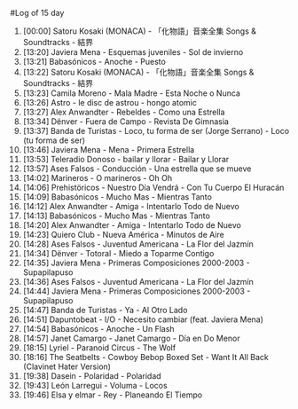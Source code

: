 #Log of 15 day

1. [00:00] Satoru Kosaki (MONACA) - 「化物語」音楽全集 Songs & Soundtracks - 結界
1. [13:20] Javiera Mena - Esquemas juveniles - Sol de invierno
1. [13:21] Babasónicos - Anoche - Puesto
1. [13:22] Satoru Kosaki (MONACA) - 「化物語」音楽全集 Songs & Soundtracks - 結界
1. [13:23] Camila Moreno - Mala Madre - Esta Noche o Nunca
1. [13:26] Astro - le disc de astrou - hongo atomic
1. [13:27] Alex Anwandter - Rebeldes - Como una Estrella
1. [13:34] Dënver - Fuera de Campo - Revista De Gimnasia
1. [13:37] Banda de Turistas - Loco, tu forma de ser (Jorge Serrano) - Loco (tu forma de ser)
1. [13:46] Javiera Mena - Mena - Primera Estrella
1. [13:53] Teleradio Donoso - bailar y llorar - Bailar y Llorar
1. [13:57] Ases Falsos - Conducción - Una estrella que se mueve
1. [14:02] Marineros - O marineros - Oh Oh
1. [14:06] Prehistöricos - Nuestro Día Vendrá - Con Tu Cuerpo El Huracán
1. [14:09] Babasónicos - Mucho Mas - Mientras Tanto
1. [14:12] Alex Anwandter - Amiga - Intentarlo Todo de Nuevo
1. [14:13] Babasónicos - Mucho Mas - Mientras Tanto
1. [14:20] Alex Anwandter - Amiga - Intentarlo Todo de Nuevo
1. [14:23] Quiero Club - Nueva América - Minutos de Aire
1. [14:28] Ases Falsos - Juventud Americana - La Flor del Jazmín
1. [14:34] Dënver - Totoral - Miedo a Toparme Contigo
1. [14:35] Javiera Mena - Primeras Composiciones 2000-2003 - Supapilapuso
1. [14:36] Ases Falsos - Juventud Americana - La Flor del Jazmín
1. [14:44] Javiera Mena - Primeras Composiciones 2000-2003 - Supapilapuso
1. [14:47] Banda de Turistas - Ya - Al Otro Lado
1. [14:51] Dapuntobeat - I/O - Necesito cambiar (feat. Javiera Mena)
1. [14:54] Babasónicos - Anoche - Un Flash
1. [14:57] Janet Camargo - Janet Camargo - Día en Do Menor
1. [18:15] Lyriel - Paranoid Circus - The Wolf
1. [18:16] The Seatbelts - Cowboy Bebop Boxed Set - Want It All Back (Clavinet Hater Version)
1. [19:38] Dasein - Polaridad - Polaridad
1. [19:43] León Larregui - Voluma - Locos
1. [19:46] Elsa y elmar - Rey - Planeando El Tiempo
